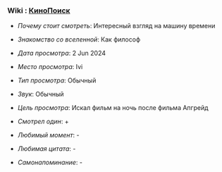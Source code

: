 ### Wiki : [КиноПоиск](https://www.kinopoisk.ru/film/609581/)

* *Почему стоит смотреть*: Интересный взгляд на машину времени

* *Знакомство со вселенной*: Как философ
* *Дата просмотра*: 2 Jun 2024
* *Место просмотра*: Ivi
* *Тип просмотра*: Обычный
* *Звук*: Обычный
* *Цель просмотра*: Искал фильм на ночь после фильма Апгрейд
* *Смотрел один*: +
* *Любимый момент*: -
* *Любимая цитата*: -

* *Самонапоминание*: -
